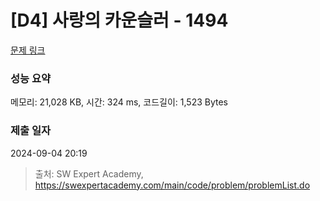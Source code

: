 # [D4] 사랑의 카운슬러 - 1494 

[문제 링크](https://swexpertacademy.com/main/code/problem/problemDetail.do?contestProbId=AV2b_WPaAEIBBASw) 

### 성능 요약

메모리: 21,028 KB, 시간: 324 ms, 코드길이: 1,523 Bytes

### 제출 일자

2024-09-04 20:19



> 출처: SW Expert Academy, https://swexpertacademy.com/main/code/problem/problemList.do